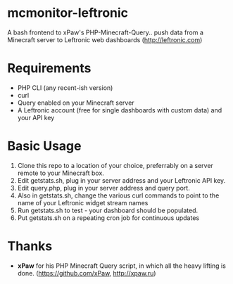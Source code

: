 mcmonitor-leftronic
===================

A bash frontend to xPaw's PHP-Minecraft-Query.. push data from a Minecraft server to Leftronic web dashboards (http://leftronic.com)


Requirements
============
* PHP CLI (any recent-ish version)
* curl
* Query enabled on your Minecraft server
* A Leftronic account (free for single dashboards with custom data) and your API key

Basic Usage
===========

1. Clone this repo to a location of your choice, preferrably on a server remote to your Minecraft box.
2. Edit getstats.sh, plug in your server address and your Leftronic API key.
3. Edit query.php, plug in your server address and query port.
4. Also in getstats.sh, change the various curl commands to point to the name of your Leftronic widget stream names
5. Run getstats.sh to test - your dashboard should be populated.
6. Put getstats.sh on a repeating cron job for continuous updates


Thanks
======
- **xPaw** for his PHP Minecraft Query script, in which all the heavy lifting is done. (https://github.com/xPaw, http://xpaw.ru)
